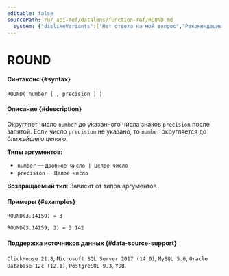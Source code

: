 ```yaml
---
editable: false
sourcePath: ru/_api-ref/datalens/function-ref/ROUND.md
__system: {"dislikeVariants":["Нет ответа на мой вопрос","Рекомендации не помогли","Содержание не соответствует заголовку","Другое"]}
---
```


# ROUND



#### Синтаксис {#syntax}


```
ROUND( number [ , precision ] )
```

#### Описание {#description}
Округляет число `number` до указанного числа знаков `precision` после запятой.
Если число `precision` не указано, то `number` округляется до ближайшего целого.

**Типы аргументов:**
- `number` — `Дробное число | Целое число`
- `precision` — `Целое число`


**Возвращаемый тип**: Зависит от типов аргументов

#### Примеры {#examples}

```
ROUND(3.14159) = 3
```

```
ROUND(3.14159, 3) = 3.142
```


#### Поддержка источников данных {#data-source-support}

`ClickHouse 21.8`, `Microsoft SQL Server 2017 (14.0)`, `MySQL 5.6`, `Oracle Database 12c (12.1)`, `PostgreSQL 9.3`, `YDB`.
